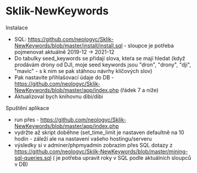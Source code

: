 # Sklik-NewKeywords

Instalace
* SQL: https://github.com/neologyc/Sklik-NewKeywords/blob/master/install/install.sql - sloupce je potřeba pojmenovat aktuálně 2019-12 -> 2021-12
* Do tabulky seed_keywords se přidají slova, kteŕa se mají hledat (když prodávám drony od DJI, moje seed keywords jsou "dron", "drony", "dji", "mavic" - s k nim se pak stáhnou návrhy klíčových slov)
* Pak nastavíte přihlašovací údaje do DB - https://github.com/neologyc/Sklik-NewKeywords/blob/master/app/index.php (řádek 7 a níže)
* Aktualizoval bych knihovnu dibi/dibi

Spuštění aplikace
* run přes - https://github.com/neologyc/Sklik-NewKeywords/blob/master/app/index.php
* vydržte až skript doběhne (set_time_limit je nastaven defaultně na 10 hodin - záleží ale na nastavení vašeho hostingu/serveru
* výsledky si v adminer/phpmyadmin zobrazím přes SQL dotazy z https://github.com/neologyc/Sklik-NewKeywords/blob/master/mining-sql-queries.sql ( je potřeba upravit roky v SQL podle aktuálních sloupců v DB)
